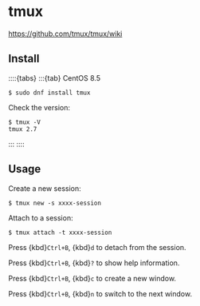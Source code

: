 # tmux

<https://github.com/tmux/tmux/wiki>

## Install

::::{tabs}
:::{tab} CentOS 8.5

```console
$ sudo dnf install tmux
```

Check the version:

```console
$ tmux -V
tmux 2.7
```

:::
::::

## Usage

Create a new session:

```console
$ tmux new -s xxxx-session
```

Attach to a session:

```console
$ tmux attach -t xxxx-session
```

Press {kbd}`Ctrl+B`, {kbd}`d` to detach from the session.

Press {kbd}`Ctrl+B`, {kbd}`?` to show help information.

Press {kbd}`Ctrl+B`, {kbd}`c` to create a new window.

Press {kbd}`Ctrl+B`, {kbd}`n` to switch to the next window.
